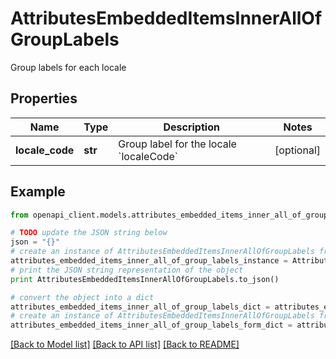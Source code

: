 # AttributesEmbeddedItemsInnerAllOfGroupLabels

Group labels for each locale

## Properties
Name | Type | Description | Notes
------------ | ------------- | ------------- | -------------
**locale_code** | **str** | Group label for the locale &#x60;localeCode&#x60; | [optional] 

## Example

```python
from openapi_client.models.attributes_embedded_items_inner_all_of_group_labels import AttributesEmbeddedItemsInnerAllOfGroupLabels

# TODO update the JSON string below
json = "{}"
# create an instance of AttributesEmbeddedItemsInnerAllOfGroupLabels from a JSON string
attributes_embedded_items_inner_all_of_group_labels_instance = AttributesEmbeddedItemsInnerAllOfGroupLabels.from_json(json)
# print the JSON string representation of the object
print AttributesEmbeddedItemsInnerAllOfGroupLabels.to_json()

# convert the object into a dict
attributes_embedded_items_inner_all_of_group_labels_dict = attributes_embedded_items_inner_all_of_group_labels_instance.to_dict()
# create an instance of AttributesEmbeddedItemsInnerAllOfGroupLabels from a dict
attributes_embedded_items_inner_all_of_group_labels_form_dict = attributes_embedded_items_inner_all_of_group_labels.from_dict(attributes_embedded_items_inner_all_of_group_labels_dict)
```
[[Back to Model list]](../README.md#documentation-for-models) [[Back to API list]](../README.md#documentation-for-api-endpoints) [[Back to README]](../README.md)



